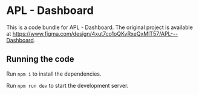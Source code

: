
  # APL - Dashboard

  This is a code bundle for APL - Dashboard. The original project is available at https://www.figma.com/design/4xut7co1oQKvRxeQxMlT57/APL---Dashboard.

  ## Running the code

  Run `npm i` to install the dependencies.

  Run `npm run dev` to start the development server.
  
